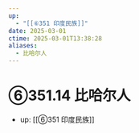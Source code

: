 ```yaml
---
up:
  - "[[⑥351 印度民族]]"
date: 2025-03-01
ctime: 2025-03-01T13:38:28
aliases:
  - 比哈尔人
---
```


# ⑥351.14 比哈尔人

- up: [[⑥351 印度民族]]
